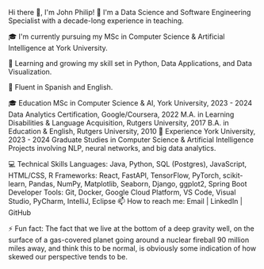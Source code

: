 
Hi there 👋, I'm John Philip!
🔭 I'm a Data Science and Software Engineering Specialist with a decade-long experience in teaching.

🎓 I'm currently pursuing my MSc in Computer Science & Artificial Intelligence at York University.

🌱 Learning and growing my skill set in Python, Data Applications, and Data Visualization.

💬 Fluent in Spanish and English.

🎓 Education
MSc in Computer Science & AI, York University, 2023 - 2024
Data Analytics Certification, Google/Coursera, 2022
M.A. in Learning Disabilities & Language Acquisition, Rutgers University, 2017
B.A. in Education & English, Rutgers University, 2010
🏢 Experience
York University, 2023 - 2024
Graduate Studies in Computer Science & Artificial Intelligence
Projects involving NLP, neural networks, and big data analytics.

💻 Technical Skills
Languages: Java, Python, SQL (Postgres), JavaScript, HTML/CSS, R
Frameworks: React, FastAPI, TensorFlow, PyTorch, scikit-learn, Pandas, NumPy, Matplotlib, Seaborn, Django, ggplot2, Spring Boot
Developer Tools: Git, Docker, Google Cloud Platform, VS Code, Visual Studio, PyCharm, IntelliJ, Eclipse
📫 How to reach me: Email | LinkedIn | GitHub

⚡ Fun fact: The fact that we live at the bottom of a deep gravity well, on the surface of a gas-covered planet going around a nuclear fireball 90 million miles away, and think this to be normal, is obviously some indication of how skewed our perspective tends to be.
